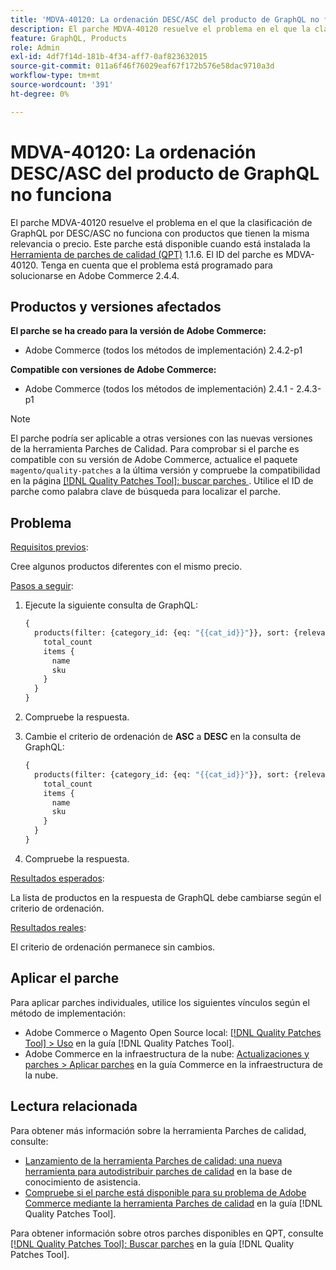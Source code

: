 ```yaml
---
title: 'MDVA-40120: La ordenación DESC/ASC del producto de GraphQL no funciona'
description: El parche MDVA-40120 resuelve el problema en el que la clasificación de GraphQL por DESC/ASC no funciona con productos que tienen la misma relevancia o precio. Este parche está disponible cuando está instalada la [Quality Patches Tool (QPT)](https://experienceleague.adobe.com/es/docs/commerce-operations/tools/quality-patches-tool/quality-patches-tool-to-self-serve-quality-patches) 1.1.6. El ID del parche es MDVA-40120. Tenga en cuenta que el problema está programado para solucionarse en Adobe Commerce 2.4.4.
feature: GraphQL, Products
role: Admin
exl-id: 4df7f14d-181b-4f34-aff7-0af823632015
source-git-commit: 011a6f46f76029eaf67f172b576e58dac9710a3d
workflow-type: tm+mt
source-wordcount: '391'
ht-degree: 0%

---
```


# MDVA-40120: La ordenación DESC/ASC del producto de GraphQL no funciona

El parche MDVA-40120 resuelve el problema en el que la clasificación de GraphQL por DESC/ASC no funciona con productos que tienen la misma relevancia o precio. Este parche está disponible cuando está instalada la [Herramienta de parches de calidad (QPT)](https://experienceleague.adobe.com/es/docs/commerce-operations/tools/quality-patches-tool/quality-patches-tool-to-self-serve-quality-patches) 1.1.6. El ID del parche es MDVA-40120. Tenga en cuenta que el problema está programado para solucionarse en Adobe Commerce 2.4.4.

## Productos y versiones afectados

**El parche se ha creado para la versión de Adobe Commerce:**

* Adobe Commerce (todos los métodos de implementación) 2.4.2-p1

**Compatible con versiones de Adobe Commerce:**

* Adobe Commerce (todos los métodos de implementación) 2.4.1 - 2.4.3-p1

>[!NOTE]
>
>El parche podría ser aplicable a otras versiones con las nuevas versiones de la herramienta Parches de Calidad. Para comprobar si el parche es compatible con su versión de Adobe Commerce, actualice el paquete `magento/quality-patches` a la última versión y compruebe la compatibilidad en la página [[!DNL Quality Patches Tool]: buscar parches ](https://experienceleague.adobe.com/es/docs/commerce-operations/tools/quality-patches-tool/quality-patches-tool-to-self-serve-quality-patches). Utilice el ID de parche como palabra clave de búsqueda para localizar el parche.

## Problema

<u>Requisitos previos</u>:

Cree algunos productos diferentes con el mismo precio.

<u>Pasos a seguir</u>:

1. Ejecute la siguiente consulta de GraphQL:

   ```GraphQL
   {
     products(filter: {category_id: {eq: "{{cat_id}}"}}, sort: {relevance: ASC}) {
       total_count
       items {
         name
         sku
       }
     }
   }
   ```

1. Compruebe la respuesta.
1. Cambie el criterio de ordenación de **ASC** a **DESC** en la consulta de GraphQL:

   ```GraphQL
   {
     products(filter: {category_id: {eq: "{{cat_id}}"}}, sort: {relevance: DESC}) {
       total_count
       items {
         name
         sku
       }
     }
   }
   ```

1. Compruebe la respuesta.

<u>Resultados esperados</u>:

La lista de productos en la respuesta de GraphQL debe cambiarse según el criterio de ordenación.

<u>Resultados reales</u>:

El criterio de ordenación permanece sin cambios.

## Aplicar el parche

Para aplicar parches individuales, utilice los siguientes vínculos según el método de implementación:

* Adobe Commerce o Magento Open Source local: [[!DNL Quality Patches Tool] > Uso](/help/tools/quality-patches-tool/usage.md) en la guía [!DNL Quality Patches Tool].
* Adobe Commerce en la infraestructura de la nube: [Actualizaciones y parches > Aplicar parches](https://experienceleague.adobe.com/docs/commerce-cloud-service/user-guide/develop/upgrade/apply-patches.html?lang=es) en la guía Commerce en la infraestructura de la nube.

## Lectura relacionada

Para obtener más información sobre la herramienta Parches de calidad, consulte:

* [Lanzamiento de la herramienta Parches de calidad: una nueva herramienta para autodistribuir parches de calidad](https://experienceleague.adobe.com/es/docs/commerce-operations/tools/quality-patches-tool/quality-patches-tool-to-self-serve-quality-patches) en la base de conocimiento de asistencia.
* [Compruebe si el parche está disponible para su problema de Adobe Commerce mediante la herramienta Parches de calidad](/help/tools/quality-patches-tool/patches-available-in-qpt/check-patch-for-magento-issue-with-magento-quality-patches.md) en la guía [!DNL Quality Patches Tool].

Para obtener información sobre otros parches disponibles en QPT, consulte [[!DNL Quality Patches Tool]: Buscar parches](https://experienceleague.adobe.com/tools/commerce-quality-patches/index.html?lang=es) en la guía [!DNL Quality Patches Tool].
